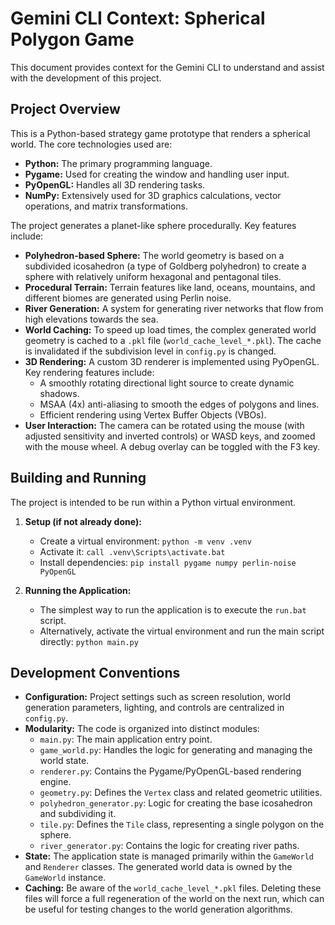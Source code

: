 # Gemini CLI Context: Spherical Polygon Game

This document provides context for the Gemini CLI to understand and assist with the development of this project.

## Project Overview

This is a Python-based strategy game prototype that renders a spherical world. The core technologies used are:

*   **Python:** The primary programming language.
*   **Pygame:** Used for creating the window and handling user input.
*   **PyOpenGL:** Handles all 3D rendering tasks.
*   **NumPy:** Extensively used for 3D graphics calculations, vector operations, and matrix transformations.

The project generates a planet-like sphere procedurally. Key features include:

*   **Polyhedron-based Sphere:** The world geometry is based on a subdivided icosahedron (a type of Goldberg polyhedron) to create a sphere with relatively uniform hexagonal and pentagonal tiles.
*   **Procedural Terrain:** Terrain features like land, oceans, mountains, and different biomes are generated using Perlin noise.
*   **River Generation:** A system for generating river networks that flow from high elevations towards the sea.
*   **World Caching:** To speed up load times, the complex generated world geometry is cached to a `.pkl` file (`world_cache_level_*.pkl`). The cache is invalidated if the subdivision level in `config.py` is changed.
*   **3D Rendering:** A custom 3D renderer is implemented using PyOpenGL. Key rendering features include:
    *   A smoothly rotating directional light source to create dynamic shadows.
    *   MSAA (4x) anti-aliasing to smooth the edges of polygons and lines.
    *   Efficient rendering using Vertex Buffer Objects (VBOs).
*   **User Interaction:** The camera can be rotated using the mouse (with adjusted sensitivity and inverted controls) or WASD keys, and zoomed with the mouse wheel. A debug overlay can be toggled with the F3 key.

## Building and Running

The project is intended to be run within a Python virtual environment.

1.  **Setup (if not already done):**
    *   Create a virtual environment: `python -m venv .venv`
    *   Activate it: `call .venv\Scripts\activate.bat`
    *   Install dependencies: `pip install pygame numpy perlin-noise PyOpenGL`

2.  **Running the Application:**
    *   The simplest way to run the application is to execute the `run.bat` script.
    *   Alternatively, activate the virtual environment and run the main script directly: `python main.py`

## Development Conventions

*   **Configuration:** Project settings such as screen resolution, world generation parameters, lighting, and controls are centralized in `config.py`.
*   **Modularity:** The code is organized into distinct modules:
    *   `main.py`: The main application entry point.
    *   `game_world.py`: Handles the logic for generating and managing the world state.
    *   `renderer.py`: Contains the Pygame/PyOpenGL-based rendering engine.
    *   `geometry.py`: Defines the `Vertex` class and related geometric utilities.
    *   `polyhedron_generator.py`: Logic for creating the base icosahedron and subdividing it.
    *   `tile.py`: Defines the `Tile` class, representing a single polygon on the sphere.
    *   `river_generator.py`: Contains the logic for creating river paths.
*   **State:** The application state is managed primarily within the `GameWorld` and `Renderer` classes. The generated world data is owned by the `GameWorld` instance.
*   **Caching:** Be aware of the `world_cache_level_*.pkl` files. Deleting these files will force a full regeneration of the world on the next run, which can be useful for testing changes to the world generation algorithms.